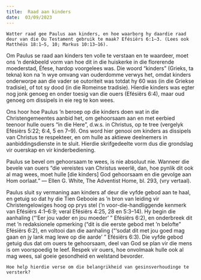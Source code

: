 ```yaml
---
title:  Raad aan kinders
date:  03/09/2023
---
```


`Watter raad gee Paulus aan kinders, en hoe waarborg hy daardie raad deur van die Ou Testament gebruik te maak? Efésiërs 6:1–3. (Lees ook Matthéüs 18:1–5, 10; Markus 10:13–16).`

Om Paulus se raad aan kinders ten volle te verstaan en te waardeer, moet ons ’n denkbeeld vorm van hoe dit in die huiskerke in die florerende moederstad, Éfese, hardop voorgelees was. Die woord “kinders” (Grieks, ta tekna) kon na ’n wye omvang van ouderdomme verwys het, omdat kinders onderworpe aan die vader se outoriteit was totdat hy 60 was (in die Griekse tradisie), of tot sy dood (in die Romeinse tradisie). Hierdie kinders was egter nog jonk genoeg en onder toesig van die ouers (Efésiërs 6:4), maar oud genoeg om dissipels in eie reg te kon wees.

Ons hoor hoe Paulus ’n beroep op die kinders doen wat in die Christengemeentes aanbid het, om gehoorsaam aan en met eerbied teenoor hulle ouers “in die Here”, d.w.s. in Christus, op te tree (vergelyk Efésiërs 5:22;  6:4, 5 en 7–9). Ons word hier genooi om kinders as dissipels van Christus te respekteer, en om hulle as aktiewe deelnemers in aanbiddingsdienste in te sluit. Hierdie skrifgedeelte vorm dus die grondslag vir ouerskap en vir kinderbediening.

Paulus se bevel om gehoorsaam te wees, is nie absoluut nie. Wanneer die bevele van ouers “die vereistes van Christus weerlê, dan, hoe pynlik dit ook al mag wees, moet hulle [die kinders] God gehoorsaam en die gevolge aan Hom oorlaat.” — Ellen G. White, The Adventist Home, bl. 293, (vry vertaal).

Paulus sluit sy vermaning aan kinders af deur die vyfde gebod aan te haal, en getuig so dat hy die Tien Gebooie as ’n bron van leiding vir Christengelowiges hoog op prys stel (’n voor-die-handliggende kenmerk van Efésiërs 4:1–6:9;  veral Efésiërs 4:25, 28 en 5:3–14). Hy begin die aanhaling (“‘Eer jou vader en jou moeder’ ” Efésiërs 6:2), en onderbreek dit met ’n redaksionele opmerking (“dit is die eerste gebod met ’n belofte” Efésiërs 6:2), en voltooi dan die aanhaling (“‘sodat dit met jou goed mag gaan en jy lank mag lewe op die aarde’ ” Efésiërs 6:3). Die vyfde gebod getuig dus dat om ouers te gehoorsaam, deel van God se plan vir die mens is om voorspoedig te leef. Respek vir ouers, hoe onvolmaak hulle ook al mag wees, sal goeie gesondheid en welstand bevorder.

`Hoe help hierdie verse om die belangrikheid van gesinsverhoudinge te versterk?`